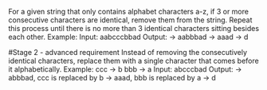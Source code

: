 For a given string that only contains alphabet characters a-z, if 3 or more consecutive 
characters are identical, remove them from the string. Repeat this process until 
there is no more than 3 identical characters sitting besides each other. 
Example: 
Input: aabcccbbad 
Output: -> aabbbad -> aaad -> d

#Stage 2 - advanced requirement 
Instead of removing the consecutively identical characters, replace them with a 
single character that comes before it alphabetically. 
Example: 
ccc -> b 
bbb -> a 
Input: abcccbad 
Output: -> abbbad, ccc is replaced by b -> aaad, bbb is replaced by a -> d
